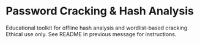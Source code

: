 # Password Cracking & Hash Analysis
Educational toolkit for offline hash analysis and wordlist-based cracking. Ethical use only.
See README in previous message for instructions.
